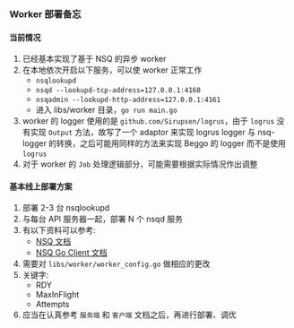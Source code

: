 ### Worker 部署备忘

#### 当前情况

1. 已经基本实现了基于 NSQ 的异步 worker
2. 在本地依次开启以下服务，可以使 worker 正常工作
    - `nsqlookupd`
    - `nsqd --lookupd-tcp-address=127.0.0.1:4160`
    - `nsqadmin --lookupd-http-address=127.0.0.1:4161`
    - 进入 libs/worker 目录，`go run main.go`
3. worker 的 logger 使用的是 `github.com/Sirupsen/logrus`，由于 `logrus` 没有实现 `Output` 方法，故写了一个 adaptor 来实现 logrus logger 与 nsq-logger 的转换，之后可能用同样的方法来实现 Beggo 的 logger 而不是使用 `logrus`
4. 对于 worker 的 `Job` 处理逻辑部分，可能需要根据实际情况作出调整

#### 基本线上部署方案

1. 部署 2-3 台 nsqlookupd
2. 与每台 API 服务器一起，部署 N 个 nsqd 服务
3. 有以下资料可以参考:
    - [NSQ 文档](http://nsq.io/overview/quick_start.html)
    - [NSQ Go Client 文档](https://godoc.org/github.com/nsqio/go-nsq)
4. 需要对 `libs/worker/worker_config.go` 做相应的更改
5. 关键字:
    - RDY
    - MaxInFlight
    - Attempts
6. 应当在认真参考 `服务端` 和 `客户端` 文档之后，再进行部署、调优
